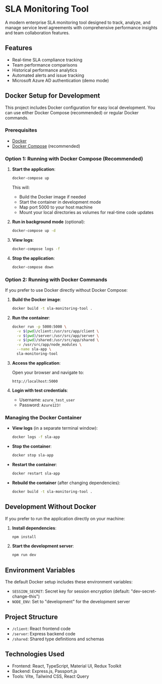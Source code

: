 # SLA Monitoring Tool

A modern enterprise SLA monitoring tool designed to track, analyze, and manage service level agreements with comprehensive performance insights and team collaboration features.

## Features

- Real-time SLA compliance tracking
- Team performance comparisons
- Historical performance analytics
- Automated alerts and issue tracking
- Microsoft Azure AD authentication (demo mode)

## Docker Setup for Development

This project includes Docker configuration for easy local development. You can use either Docker Compose (recommended) or regular Docker commands.

### Prerequisites

- [Docker](https://docs.docker.com/get-docker/)
- [Docker Compose](https://docs.docker.com/compose/install/) (recommended)

### Option 1: Running with Docker Compose (Recommended)

1. **Start the application**:

   ```bash
   docker-compose up
   ```

   This will:
   - Build the Docker image if needed
   - Start the container in development mode
   - Map port 5000 to your host machine
   - Mount your local directories as volumes for real-time code updates

2. **Run in background mode** (optional):

   ```bash
   docker-compose up -d
   ```

3. **View logs**:

   ```bash
   docker-compose logs -f
   ```

4. **Stop the application**:

   ```bash
   docker-compose down
   ```

### Option 2: Running with Docker Commands

If you prefer to use Docker directly without Docker Compose:

1. **Build the Docker image**:

   ```bash
   docker build -t sla-monitoring-tool .
   ```

2. **Run the container**:

   ```bash
   docker run -p 5000:5000 \
     -v $(pwd)/client:/usr/src/app/client \
     -v $(pwd)/server:/usr/src/app/server \
     -v $(pwd)/shared:/usr/src/app/shared \
     -v /usr/src/app/node_modules \
     --name sla-app \
     sla-monitoring-tool
   ```

3. **Access the application**:

   Open your browser and navigate to:
   ```
   http://localhost:5000
   ```

4. **Login with test credentials**:
   - Username: `azure_test_user`
   - Password: `Azure123!`

### Managing the Docker Container

- **View logs** (in a separate terminal window):
  ```bash
  docker logs -f sla-app
  ```

- **Stop the container**:
  ```bash
  docker stop sla-app
  ```

- **Restart the container**:
  ```bash
  docker restart sla-app
  ```

- **Rebuild the container** (after changing dependencies):
  ```bash
  docker build -t sla-monitoring-tool .
  ```

## Development Without Docker

If you prefer to run the application directly on your machine:

1. **Install dependencies**:
   ```bash
   npm install
   ```

2. **Start the development server**:
   ```bash
   npm run dev
   ```

## Environment Variables

The default Docker setup includes these environment variables:

- `SESSION_SECRET`: Secret key for session encryption (default: "dev-secret-change-this")
- `NODE_ENV`: Set to "development" for the development server

## Project Structure

- `/client`: React frontend code
- `/server`: Express backend code
- `/shared`: Shared type definitions and schemas

## Technologies Used

- Frontend: React, TypeScript, Material UI, Redux Toolkit
- Backend: Express.js, Passport.js
- Tools: Vite, Tailwind CSS, React Query